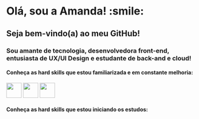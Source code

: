<h1>Olá, sou a Amanda! :smile:</h1>
<h2>Seja bem-vindo(a) ao meu GitHub!</h2>
<h3>Sou amante de tecnologia, desenvolvedora front-end, entusiasta de UX/UI Design e estudante de back-and e cloud!</h3>
<h4>Conheça as hard skills que estou familiarizada e em constante melhoria:</h4>
<img src="![007-js](https://github.com/amandagpf/amandagpf/assets/124813517/84b89f06-56d2-4c72-a98a-c637fe4d5632)" width="40" height="40">
<img src="![006-html-1](https://github.com/amandagpf/amandagpf/assets/124813517/fb036aba-3f93-490a-a9d1-27de2f5bc0a5)" width="40" height="40">
<img src="![018-css-1](https://github.com/amandagpf/amandagpf/assets/124813517/2efbe82e-d3e3-45d8-8413-e7cb320e9110)" width="40" height="40">

<h4>Conheça as hard skills que estou iniciando os estudos:</h4>
